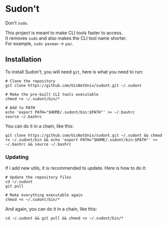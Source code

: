 # Sudon't
Don't `sudo`.

This project is meant to make CLI tools faster to access.   
It removes `sudo` and also makes the CLI tool name shorter.   
For example, `sudo pacman` -> `pac`.

## Installation
To install Sudon't, you will need `git`, here is what you need to run:
```
# Clone the repository
git clone https://github.com/UisNotUnix/sudont.git ~/.sudont

# Make the pre-built CLI tools executable
chmod +x ~/.sudont/bin/*

# Add to PATH
echo 'export PATH="$HOME/.sudont/bin:$PATH"' >> ~/.bashrc
source ~/.bashrc
```
You can do it in a chain, like this:
```
git clone https://github.com/UisNotUnix/sudont.git ~/.sudont && chmod +x ~/.sudont/bin && echo 'export PATH="$HOME/.sudont/bin:$PATH"' >> ~/.bashrc && source ~/.bashrc
```
### Updating
If i add new utils, it is recommended to update. Here is how to do it:
```
# Update the repository files
cd ~/.sudont
git pull

# Make everything executable again
chmod +x ~/.sudont/bin/*
```
And again, you can do it in a chain, like this:
```
cd ~/.sudont && git pull && chmod +x ~/.sudont/bin/*
```
